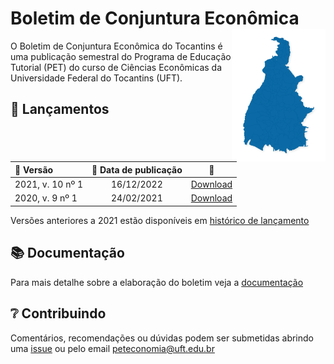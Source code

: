 # Boletim de Conjuntura Econômica <img src='docs/figs/icon.png' align="right" width="150" />

O Boletim de Conjuntura Econômica do Tocantins é uma publicação semestral do Programa de Educação Tutorial (PET) do curso de Ciências Econômicas da Universidade Federal do Tocantins (UFT).

## :tada: Lançamentos

| :bookmark: Versão | :calendar: Data de publicação |                           :floppy_disk:                           |
| :---------------- | :---------------------------: | :---------------------------------------------------------------: |
| 2021, v. 10 nº 1  |          16/12/2022           | [Download](../../releases/download/v2.0.0/boletim.pdf)            |
| 2020, v. 9 nº 1   |          24/02/2021           | [Download](../../releases/download/v1.0.0/boletim_2020_v9_n1.pdf) |

Versões anteriores a 2021 estão disponíveis em [histórico de lançamento](https://github.com/peteconomia/boletim-log)

## :books: Documentação

Para mais detalhe sobre a elaboração do boletim veja a [documentação](/docs)

## :grey_question: Contribuindo

Comentários, recomendações ou dúvidas podem ser submetidas abrindo uma [issue](../../issues) ou pelo email [peteconomia@uft.edu.br](mailto:peteconomia@uft.edu.br)
